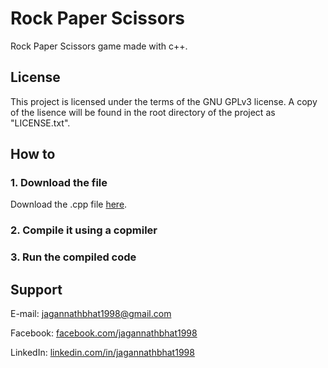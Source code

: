 # Rock Paper Scissors

Rock Paper Scissors game made with c++.


## License

This project is licensed under the terms of the GNU GPLv3 license. A copy of the lisence will be found in the root directory of the project as "LICENSE.txt".


## How to

### 1. Download the file

Download the .cpp file [here](https://rawgit.com/jagannathBhat/rockPaperScissors/master/src/rockPaperScissors.cpp).

### 2. Compile it using a copmiler

### 3. Run the compiled code


## Support
E-mail: [jagannathbhat1998@gmail.com](mailto:jagannathbhat1998@gmail.com)

Facebook: [facebook.com/jagannathbhat1998](https://facebook.com/jagannathbhat1998)

LinkedIn: [linkedin.com/in/jagannathbhat1998](https://linkedin.com/in/jagannathbhat1998)
